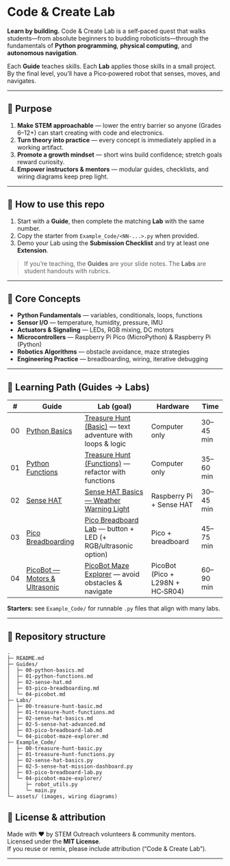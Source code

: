 
# Code & Create Lab

**Learn by building.** Code & Create Lab is a self‑paced quest that walks students—from absolute beginners to budding roboticists—through the fundamentals of **Python programming**, **physical computing**, and **autonomous navigation**.

Each **Guide** teaches skills. Each **Lab** applies those skills in a small project. By the final level, you’ll have a Pico‑powered robot that senses, moves, and navigates.

---

## 🎯 Purpose
1. **Make STEM approachable** — lower the entry barrier so anyone (Grades 6–12+) can start creating with code and electronics.  
2. **Turn theory into practice** — every concept is immediately applied in a working artifact.  
3. **Promote a growth mindset** — short wins build confidence; stretch goals reward curiosity.  
4. **Empower instructors & mentors** — modular guides, checklists, and wiring diagrams keep prep light.

---

## 🧭 How to use this repo
1. Start with a **Guide**, then complete the matching **Lab** with the same number.  
2. Copy the starter from `Example_Code/<NN-...>.py` when provided.  
3. Demo your Lab using the **Submission Checklist** and try at least one **Extension**.

> If you’re teaching, the **Guides** are your slide notes. The **Labs** are student handouts with rubrics.

---

## 🧠 Core Concepts
- **Python Fundamentals** — variables, conditionals, loops, functions  
- **Sensor I/O** — temperature, humidity, pressure, IMU  
- **Actuators & Signaling** — LEDs, RGB mixing, DC motors  
- **Microcontrollers** — Raspberry Pi Pico (MicroPython) & Raspberry Pi (Python)  
- **Robotics Algorithms** — obstacle avoidance, maze strategies  
- **Engineering Practice** — breadboarding, wiring, iterative debugging

---

## 🚀 Learning Path (Guides → Labs)

| # | Guide | Lab (goal) | Hardware | Time |
|---|---|---|---|---|
| 00 | [Python Basics](Guides/00-python-basics.md) | [Treasure Hunt (Basic)](Labs/00-treasure-hunt-basic.md) — text adventure with loops & logic | Computer only | 30–45 min |
| 01 | [Python Functions](Guides/01-python-functions.md) | [Treasure Hunt (Functions)](Labs/01-treasure-hunt-functions.md) — refactor with functions | Computer only | 35–60 min |
| 02 | [Sense HAT](Guides/02-sense-hat.md) | [Sense HAT Basics — Weather Warning Light](Labs/02-sense-hat-basics.md) | Raspberry Pi + Sense HAT | 30–45 min |
| 03 | [Pico Breadboarding](Guides/03-pico-breadboarding.md) | [Pico Breadboard Lab](Labs/03-pico-breadboard-lab.md) — button + LED (+ RGB/ultrasonic option) | Pico + breadboard | 45–75 min |
| 04 | [PicoBot — Motors & Ultrasonic](Guides/04-picobot.md) | [PicoBot Maze Explorer](Labs/04-picobot-maze-explorer.md) — avoid obstacles & navigate | PicoBot (Pico + L298N + HC‑SR04) | 60–90 min |

**Starters:** see `Example_Code/` for runnable `.py` files that align with many labs.

---

## 📁 Repository structure
```
.
├─ README.md
├─ Guides/
│  ├─ 00-python-basics.md
│  ├─ 01-python-functions.md
│  ├─ 02-sense-hat.md
│  ├─ 03-pico-breadboarding.md
│  └─ 04-picobot.md
├─ Labs/
│  ├─ 00-treasure-hunt-basic.md
│  ├─ 01-treasure-hunt-functions.md
│  ├─ 02-sense-hat-basics.md
│  ├─ 02-5-sense-hat-advanced.md
│  ├─ 03-pico-breadboard-lab.md
│  └─ 04-picobot-maze-explorer.md
├─ Example_Code/
│  ├─ 00-treasure-hunt-basic.py
│  ├─ 01-treasure-hunt-functions.py
│  ├─ 02-sense-hat-basics.py
│  ├─ 02-5-sense-hat-mission-dashboard.py
│  ├─ 03-pico-breadboard-lab.py
│  └─ 04-picobot-maze-explorer/
│     ├─ robot_utils.py
│     └─ main.py
└─ assets/ (images, wiring diagrams)
```

## 🪪 License & attribution
Made with ❤️ by STEM Outreach volunteers & community mentors. Licensed under the **MIT License**.  
If you reuse or remix, please include attribution (“Code & Create Lab”).

---

